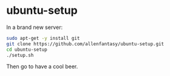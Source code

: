 ubuntu-setup
============

In a brand new server:

```bash
sudo apt-get -y install git
git clone https://github.com/allenfantasy/ubuntu-setup.git
cd ubuntu-setup
./setup.sh
```

Then go to have a cool beer.
